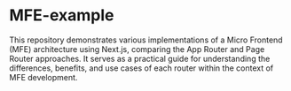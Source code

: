 # MFE-example
This repository demonstrates various implementations of a Micro Frontend (MFE) architecture using Next.js, comparing the App Router and Page Router approaches. It serves as a practical guide for understanding the differences, benefits, and use cases of each router within the context of MFE development.
